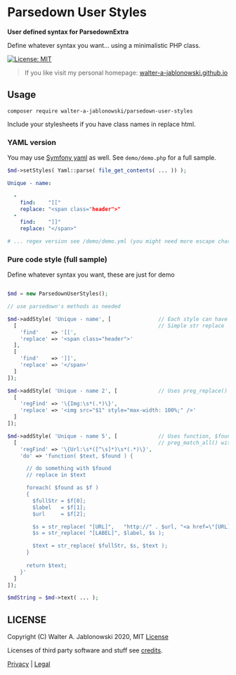 # Parsedown User Styles

**User defined syntax for ParsedownExtra**

Define whatever syntax you want... using a minimalistic PHP class.

[![License: MIT](https://img.shields.io/badge/License-MIT-yellow.svg)](https://opensource.org/licenses/MIT)

> If you like visit my personal homepage: [walter-a-jablonowski.github.io](https://walter-a-jablonowski.github.io)


## Usage

```
composer require walter-a-jablonowski/parsedown-user-styles
```

Include your stylesheets if you have class names in replace html.


### YAML version

You may use [Symfony yaml](https://symfony.com/doc/current/components/yaml) as well. See `demo/demo.php` for a full sample.

```php
$md->setStyles( Yaml::parse( file_get_contents( ... )) );
```

```yaml
Unique - name:

  -
    find:    "[["
    replace: "<span class="header">"
  -
    find:    "]]"
    replace: "</span>"

# ... regex version see /demo/demo.yml (you might need more escape chars in yml)
```


### Pure code style (full sample)

Define whatever syntax you want, these are just for demo

```php

$md = new ParsedownUserStyles();

// use parsedown's methods as needed

$md->addStyle( 'Unique - name', [               // Each style can have a name and multiple replacements
  [                                             // Simple str replace
    'find'    => '[[',
    'replace' => '<span class="header">'
  ],
  [
    'find'    => ']]',
    'replace' => '</span>'
  ]
]);

$md->addStyle( 'Unique - name 2', [             // Uses preg_replace()
  [
    'regFind' => '\{Img:\s*(.*)\}',
    'replace' => '<img src="$1" style="max-width: 100%;" />'
  ]
]);

$md->addStyle( 'Unique - name 5', [             // Uses function, $found is result of
  [                                             // preg_match_all() with SET ORDER (no OFFSET CAPTURE)
    'regFind' => '\{Url:\s*([^\s]*)\s*(.*)\}',
    'do' => 'function( $text, $found ) {

      // do something with $found
      // replace in $text

      foreach( $found as $f )
      {
        $fullStr = $f[0];
        $label   = $f[1];
        $url     = $f[2];

        $s = str_replace( "[URL]",   "http://" . $url, "<a href=\"[URL]\">[LABEL]</a>" );
        $s = str_replace( "[LABEL]", $label, $s );

        $text = str_replace( $fullStr, $s, $text );
      }
      
      return $text;
    }'
  ]
]);

$mdString = $md->text( ... );
```


## LICENSE

Copyright (C) Walter A. Jablonowski 2020, MIT [License](LICENSE)

Licenses of third party software and stuff see [credits](credits.md).


[Privacy](https://walter-a-jablonowski.github.io/privacy.html) | [Legal](https://walter-a-jablonowski.github.io/imprint.html)
